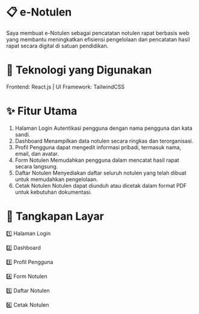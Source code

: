 # 📋 e-Notulen
Saya membuat e-Notulen sebagai pencatatan notulen rapat berbasis web yang membantu meningkatkan efisiensi pengelolaan dan pencatatan hasil rapat secara digital di satuan pendidikan.

# 🎨 Teknologi yang Digunakan
Frontend: React.js | UI Framework: TailwindCSS

# ✨ Fitur Utama
1. Halaman Login
Autentikasi pengguna dengan nama pengguna dan kata sandi.
2. Dashboard
Menampilkan data notulen secara ringkas dan terorganisasi.
3. Profil
Pengguna dapat mengedit informasi pribadi, termasuk nama, email, dan avatar.
4. Form Notulen
Memudahkan pengguna dalam mencatat hasil rapat secara langsung.
5. Daftar Notulen
Menyediakan daftar seluruh notulen yang telah dibuat untuk memudahkan pengelolaan.
6. Cetak Notulen
Notulen dapat diunduh atau dicetak dalam format PDF untuk kebutuhan dokumentasi.


# 📸 Tangkapan Layar
1️⃣ Halaman Login

2️⃣ Dashboard

3️⃣ Profil Pengguna

4️⃣ Form Notulen

5️⃣ Daftar Notulen

6️⃣ Cetak Notulen
